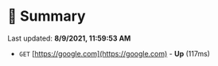 # 📖 Summary
Last updated: **8/9/2021, 11:59:53 AM**

- `GET` [https://google.com](https://google.com) - **Up** (117ms)
